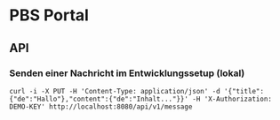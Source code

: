 # PBS Portal


## API

### Senden einer Nachricht im Entwicklungssetup (lokal)

```
curl -i -X PUT -H 'Content-Type: application/json' -d '{"title":{"de":"Hallo"},"content":{"de":"Inhalt..."}}' -H 'X-Authorization: DEMO-KEY' http://localhost:8080/api/v1/message
```